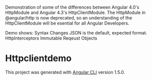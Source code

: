 Demonstration of some of the differences between Angular 4.0's HttpModule and Angular 4.3's HttpClientModule.
The HttpModule in @angular/http is now deprecated, so an understanding of the HttpClientModule will be esential for all Angular Developers.

Demo shows:
Syntax Changes
JSON is the default, expected format.
HttpInterceptors
Immutable Reqeust Objects

# Httpclientdemo

This project was generated with [Angular CLI](https://github.com/angular/angular-cli) version 1.5.0.

